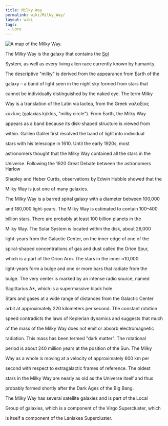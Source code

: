 ```yaml
---
title: Milky Way
permalink: wiki/Milky_Way/
layout: wiki
tags:
 - Lore
---
```


![A map of the Milky Way.](MilkyWay.jpg "fig:A map of the Milky Way.")
The Milky Way is the galaxy that contains the [Sol](/wiki/Sol "wikilink")
System, as well as every living alien race currently known by humanity.
The descriptive "milky" is derived from the appearance from Earth of the
galaxy – a band of light seen in the night sky formed from stars that
cannot be individually distinguished by the naked eye. The term Milky
Way is a translation of the Latin via lactea, from the Greek γαλαξίας
κύκλος (galaxías kýklos, "milky circle"). From Earth, the Milky Way
appears as a band because its disk-shaped structure is viewed from
within. Galileo Galilei first resolved the band of light into individual
stars with his telescope in 1610. Until the early 1920s, most
astronomers thought that the Milky Way contained all the stars in the
Universe. Following the 1920 Great Debate between the astronomers Harlow
Shapley and Heber Curtis, observations by Edwin Hubble showed that the
Milky Way is just one of many galaxies.

The Milky Way is a barred spiral galaxy with a diameter between 100,000
and 180,000 light-years. The Milky Way is estimated to contain 100–400
billion stars. There are probably at least 100 billion planets in the
Milky Way. The Solar System is located within the disk, about 26,000
light-years from the Galactic Center, on the inner edge of one of the
spiral-shaped concentrations of gas and dust called the Orion Spur,
which is a part of the Orion Arm. The stars in the inner ≈10,000
light-years form a bulge and one or more bars that radiate from the
bulge. The very center is marked by an intense radio source, named
Sagittarius A\*, which is a supermassive black hole.

Stars and gases at a wide range of distances from the Galactic Center
orbit at approximately 220 kilometers per second. The constant rotation
speed contradicts the laws of Keplerian dynamics and suggests that much
of the mass of the Milky Way does not emit or absorb electromagnetic
radiation. This mass has been termed "dark matter". The rotational
period is about 240 million years at the position of the Sun. The Milky
Way as a whole is moving at a velocity of approximately 600 km per
second with respect to extragalactic frames of reference. The oldest
stars in the Milky Way are nearly as old as the Universe itself and thus
probably formed shortly after the Dark Ages of the Big Bang.

The Milky Way has several satellite galaxies and is part of the Local
Group of galaxies, which is a component of the Virgo Supercluster, which
is itself a component of the Laniakea Supercluster.
